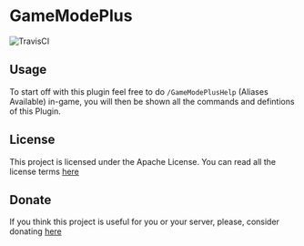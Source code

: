 # GameModePlus
![TravisCI](https://travis-ci.org/hugmanrique/BuycraftAPI.svg?branch=master)

## Usage
To start off with this plugin feel free to do ```/GameModePlusHelp``` (Aliases Available) in-game, you will then be shown all the commands and defintions of this Plugin.

## License
This project is licensed under the Apache License. You can read all the license terms [here](LICENSE)

## Donate
If you think this project is useful for you or your server, please, consider donating [here](https://paypal.me/devin54rodriguez)
